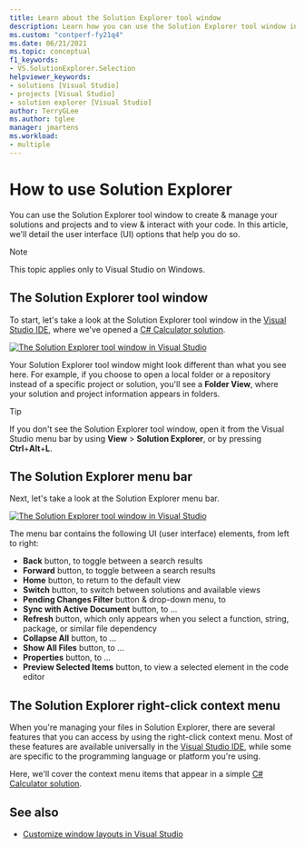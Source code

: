 ```yaml
---
title: Learn about the Solution Explorer tool window
description: Learn how you can use the Solution Explorer tool window in Visual Studio to create & manage your files, projects, and solutions.
ms.custom: "contperf-fy21q4"
ms.date: 06/21/2021
ms.topic: conceptual
f1_keywords:
- VS.SolutionExplorer.Selection
helpviewer_keywords:
- solutions [Visual Studio]
- projects [Visual Studio]
- solution explorer [Visual Studio]
author: TerryGLee
ms.author: tglee
manager: jmartens
ms.workload:
- multiple
---
```

# How to use Solution Explorer

You can use the Solution Explorer tool window to create & manage your solutions and projects and to view & interact with your code. In this article, we'll detail the user interface (UI) options that help you do so.

> [!NOTE]
> This topic applies only to Visual Studio on Windows.

## The Solution Explorer tool window

To start, let's take a look at the Solution Explorer tool window in the [Visual Studio IDE](../get-started/visual-studio-ide.md), where we've opened a [C# Calculator solution](..//get-started/csharp/tutorial-console.md?view=vs-2019#code-complete).

[![The Solution Explorer tool window in Visual Studio](../media/solution-explorer-tool-window.png)](../media/solution-explorer-tool-window.png#lightbox)

Your Solution Explorer tool window might look different than what you see here. For example, if you choose to open a local folder or a repository instead of a specific project or solution, you'll see a **Folder View**, where your solution and project information appears in folders.

> [!TIP]
> If you don't see the Solution Explorer tool window, open it from the Visual Studio menu bar by using **View** > **Solution Explorer**, or by pressing **Ctrl**+**Alt**+**L**.

## The Solution Explorer menu bar

Next, let's take a look at the Solution Explorer menu bar.

[![The Solution Explorer tool window in Visual Studio](../media/solution-explorer-tool-window.png)](../media/solution-explorer-tool-window.png#lightbox)

The menu bar contains the following UI (user interface) elements, from left to right:

- **Back** button, to toggle between a search results
- **Forward** button, to toggle between a search results
- **Home** button, to return to the default view
- **Switch** button, to switch between solutions and available views
- **Pending Changes Filter** button & drop-down menu, to
- **Sync with Active Document** button, to ...
- **Refresh** button, which only appears when you select a function, string, package, or similar file dependency
- **Collapse All** button, to ...
- **Show All Files** button, to ...
- **Properties** button, to ...
- **Preview Selected Items** button, to view a selected element in the code editor

## The Solution Explorer right-click context menu

When you're managing your files in Solution Explorer, there are several features that you can access by using the right-click context menu. Most of these features are available universally in the [Visual Studio IDE](../get-started/visual-studio-ide.md), while some are specific to the programming language or platform you're using.

Here, we'll cover the context menu items that appear in a simple [C# Calculator solution](..//get-started/csharp/tutorial-console.md?view=vs-2019#code-complete).


## See also

- [Customize window layouts in Visual Studio](customizing-window-layouts-in-visual-studio.md)